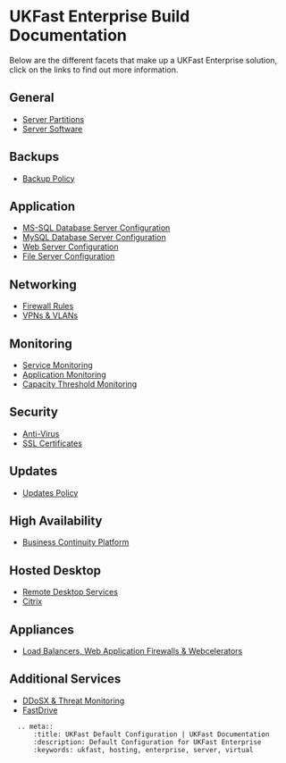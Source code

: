 # UKFast Enterprise Build Documentation

Below are the different facets that make up a UKFast Enterprise solution, click on the links to find out more information.

<div class='docs-flex-holder'>
  <div class='docs-flex-item'>
      <h2>General</h2>
      <ul>
          <li><a href="partition.md">Server Partitions</a></li>
          <li><a href="software.md">Server Software</a></li>
      </ul>
  </div>
  <div class='docs-flex-item'>
      <h2>Backups</h2>
      <ul>
          <li><a href="enterprise_backups.md">Backup Policy</a></li>
      </ul>
  </div>
  <div class='docs-flex-item'>
      <h2>Application</h2>
      <ul>
          <li><a href="enterprise_sql_default.md">MS-SQL Database Server Configuration</a></li>
          <li><a href="mysql_default.md">MySQL Database Server Configuration</a></li>
          <li><a href="web_default.md">Web Server Configuration</a></li>
          <li><a href="file_default.md">File Server Configuration</a></li>
      </ul>
  </div>
  <div class='docs-flex-item'>
      <h2>Networking</h2>
      <ul>
          <li><a href="enterprise_firewall_config.md">Firewall Rules</a></li>
          <li><a href="networking.md">VPNs & VLANs</a></li>
      </ul>
  </div>
  <div class='docs-flex-item'>
      <h2>Monitoring</h2>
      <ul>
          <li><a href="enterprise_monitoring.md">Service Monitoring</a></li>
          <li><a href="app_monitoring.md">Application Monitoring</a></li>
          <li><a href="ctm.md">Capacity Threshold Monitoring</a></li>
      </ul>
  </div>
  <div class='docs-flex-item'>
      <h2>Security</h2>
      <ul>
          <li><a href="anti-virus.md">Anti-Virus</a></li>
          <li><a href="ssl_certificates.md">SSL Certificates</a></li>
      </ul>
  </div>
  <div class='docs-flex-item'>
      <h2>Updates</h2>
      <ul>
          <li><a href="enterprise_updates.md">Updates Policy</a></li>
      </ul>
  </div>
  <div class='docs-flex-item'>
      <h2>High Availability</h2>
      <ul>
          <li><a href="bcp.md">Business Continuity Platform</a></li>
      </ul>
  </div>
  <div class='docs-flex-item'>
      <h2>Hosted Desktop</h2>
      <ul>
          <li><a href="remotedesktop.md">Remote Desktop Services</a></li>
          <li><a href="citrix.md">Citrix</a></li>
      </ul>
  </div>
  <div class='docs-flex-item'>
      <h2>Appliances</h2>
      <ul>
          <li><a href="appliances.md">Load Balancers, Web Application Firewalls & Webcelerators</a></li>
      </ul>
  </div>
  <div class='docs-flex-item'>
      <h2>Additional Services</h2>
      <ul>
          <li><a href="additional_services.md">DDoSX & Threat Monitoring</a></li>
          <li><a href="fastdrive.md">FastDrive</a></li>
      </ul>
  </div>
</div>

```eval_rst
  .. meta::
      :title: UKFast Default Configuration | UKFast Documentation
      :description: Default Configuration for UKFast Enterprise
      :keywords: ukfast, hosting, enterprise, server, virtual
```
